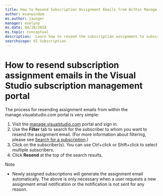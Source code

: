 ```yaml
---
title: How to Resend Subscription Assignment Emails from Within Manage.visualstudio.com or VLSC | Microsoft Docs
author: evanwindom
ms.author: jaunger
manager: evelynp
ms.date: 04/18/2018
ms.topic: conceptual
description:  Learn how to resend the subscription assignment to subscribers from manage.visualstudio.com or VLSC
searchscope: VS Subscription
---
```


# How to resend subscription assignment emails in the Visual Studio subscription management portal


The process for resending assignment emails from within the manage.visualstudio.com portal is very simple:

1. Visit the [manage.visualstudio.com](https://manage.visualstudio.com) portal and sign in.
2. Use the **Filter** tab to search for the subscriber to whom you want to resend the assignment email. (For more information about filtering, please see [Search for a subscription](search-license.md).)
3. Click on the subscriber(s).  You can use Ctrl+click or Shift+click to select multiple subscribers.
4. Click **Resend** at the top of the search results.


> [!NOTE]
> - Newly assigned subscriptions will generate the assignment email automatically. The above is only necessary when a user requests a new assignment email notification or the notification is not sent for any reason.
